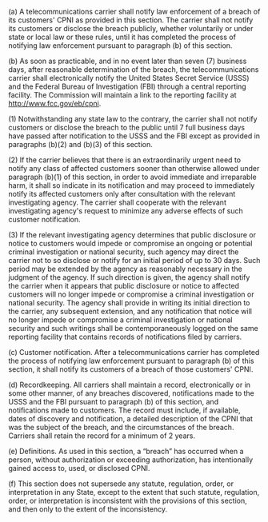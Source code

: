 (a) A telecommunications carrier shall notify law enforcement of a breach of its customers' CPNI as provided in this section. The carrier shall not notify its customers or disclose the breach publicly, whether voluntarily or under state or local law or these rules, until it has completed the process of notifying law enforcement pursuant to paragraph (b) of this section.

(b) As soon as practicable, and in no event later than seven (7) business days, after reasonable determination of the breach, the telecommunications carrier shall electronically notify the United States Secret Service (USSS) and the Federal Bureau of Investigation (FBI) through a central reporting facility. The Commission will maintain a link to the reporting facility at http://www.fcc.gov/eb/cpni.
              

(1) Notwithstanding any state law to the contrary, the carrier shall not notify customers or disclose the breach to the public until 7 full business days have passed after notification to the USSS and the FBI except as provided in paragraphs (b)(2) and (b)(3) of this section.

(2) If the carrier believes that there is an extraordinarily urgent need to notify any class of affected customers sooner than otherwise allowed under paragraph (b)(1) of this section, in order to avoid immediate and irreparable harm, it shall so indicate in its notification and may proceed to immediately notify its affected customers only after consultation with the relevant investigating agency. The carrier shall cooperate with the relevant investigating agency's request to minimize any adverse effects of such customer notification.

(3) If the relevant investigating agency determines that public disclosure or notice to customers would impede or compromise an ongoing or potential criminal investigation or national security, such agency may direct the carrier not to so disclose or notify for an initial period of up to 30 days. Such period may be extended by the agency as reasonably necessary in the judgment of the agency. If such direction is given, the agency shall notify the carrier when it appears that public disclosure or notice to affected customers will no longer impede or compromise a criminal investigation or national security. The agency shall provide in writing its initial direction to the carrier, any subsequent extension, and any notification that notice will no longer impede or compromise a criminal investigation or national security and such writings shall be contemporaneously logged on the same reporting facility that contains records of notifications filed by carriers.

(c) Customer notification. After a telecommunications carrier has completed the process of notifying law enforcement pursuant to paragraph (b) of this section, it shall notify its customers of a breach of those customers' CPNI.

(d) Recordkeeping. All carriers shall maintain a record, electronically or in some other manner, of any breaches discovered, notifications made to the USSS and the FBI pursuant to paragraph (b) of this section, and notifications made to customers. The record must include, if available, dates of discovery and notification, a detailed description of the CPNI that was the subject of the breach, and the circumstances of the breach. Carriers shall retain the record for a minimum of 2 years.

(e) Definitions. As used in this section, a “breach” has occurred when a person, without authorization or exceeding authorization, has intentionally gained access to, used, or disclosed CPNI.

(f) This section does not supersede any statute, regulation, order, or interpretation in any State, except to the extent that such statute, regulation, order, or interpretation is inconsistent with the provisions of this section, and then only to the extent of the inconsistency.

